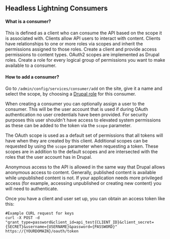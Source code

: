 ## Headless Lightning Consumers

#### What is a consumer?

This is defined as a client who can consume the API based on the scope it is associated with. Clients allow API users to interact with content. Clients have relationships to one or more roles via scopes and inherit the permissions assigned to those roles. Create a client and provide access permissions to content types. OAuth2 scopes are implemented as Drupal roles. Create a role for every logical group of permissions you want to make available to a consumer.

#### How to add a consumer?

Go to `/admin/config/services/consumer/add` on the site, give it a name and select the scope, by choosing a [Drupal role](../drupal-roles.md) for this consumer.

When creating a consumer you can optionally assign a user to the consumer. This will be the user account that is used if during OAuth authentication no user credentials have been provided. For security purposes this user shouldn't have access to elevated system permissions as these can be added to the token via the `scope` parameter.

The OAuth scope is used as a default set of permissions that all tokens will have when they are created by this client. Additional scopes can be requested by using the `scope` parameter when requesting a token. These scopes are in addition to the default scopes and are intersected with the roles that the user account has in Drupal.

Anonymous access to the API is allowed in the same way that Drupal allows anonymous access to content. Generally, published content is available while unpublished content is not. If your application needs more privileged access (for example, accessing unpublished or creating new content) you will need to authenticate. 

Once you have a client and user set up, you can obtain an access token like this:

```
#Example CURL request for keys
curl -X POST -d "grant_type=password&client_id=api_test{CLIENT_ID}&client_secret={SECRET}&username={USERNAME}&password={PASSWORD}" https://{YOURDOMAIN}/oauth/token
```

